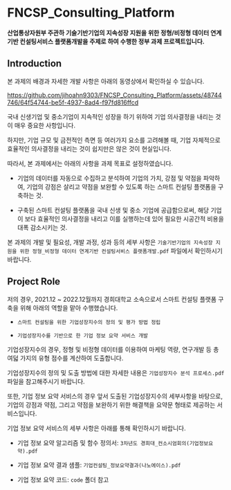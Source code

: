 # FNCSP_Consulting_Platform

**산업통상자원부 주관하 기술기반기업의 지속성장 지원을 위한 정형/비정형 데이터 연계기반 컨설팅서비스 플랫폼개발을 주제로 하여 수행한 정부 과제 프로젝트입니다.**


## Introduction

본 과제의 배경과 자세한 개발 사항은 아래의 동영상에서 확인하실 수 있습니다.


https://github.com/jihoahn9303/FNCSP_Consulting_Platform/assets/48744746/64f54744-be5f-4937-8ad4-f97fd816ffcd


국내 신생기업 및 중소기업이 지속적인 성장을 하기 위하여 기업 의사결정을 내리는 것이 매우 중요한 사항입니다.

하지만, 기업 규모 및 금전적인 측면 등 여러가지 요소를 고려해볼 때, 기업 자체적으로 효율적인 의사결정을 내리는 것이 쉽지만은 않은 것이 현실입니다.

따라서, 본 과제에서는 아래의 사항을 과제 목표로 설정하였습니다.

  * 기업의 데이터를 자동으로 수집하고 분석하여 기업의 가치, 강점 및 약점을 파악하여, 기업의 강점은 살리고 약점을 보완할 수 있도록 하는 스마트 컨설팅 플랫폼을 구축하는 것.

  * 구축된 스마트 컨설팅 플랫폼을 국내 신생 및 중소 기업에 공급함으로써, 해당 기업이 보다 효율적인 의사결정을 내리고 이를 실행하는데 있어 필요한 시공간적 비용을 대폭 감소시키는 것.

본 과제의 개발 및 필요성, 개발 과정, 성과 등의 세부 사항은 `기술기반기업의 지속성장 지원을 위한 정형_비정형 데이터 연계기반 컨설팅서비스 플랫폼개발.pdf` 파일에서 확인하시기 바랍니다.


## Project Role

저의 경우, 2021.12 ~ 2022.12월까지 경희대학교 소속으로서 스마트 컨설팅 플랫폼 구축을 위해 아래의 역할을 맡아 수행했습니다.

  * `스마트 컨설팅을 위한 기업성장지수의 정의 및 평가 방법 정립`

  * `기업성장지수를 기반으로 한 기업 정보 요약 서비스 개발`

기업성장지수의 경우, 정형 및 비정형 데이터를 이용하여 마케팅 역량, 연구개발 등 총 여덟 가지의 유형 점수를 계산하여 도출합니다.

기업성장지수의 정의 및 도출 방법에 대한 자세한 내용은 `기업성장지수 분석 프로세스.pdf` 파일을 참고해주시기 바랍니다.

또한, 기업 정보 요약 서비스의 경우 앞서 도출된 기업성장지수의 세부사항을 바탕으로, 기업의 강점과 약점, 그리고 약점을 보완하기 위한 해결책을 요약문 형태로 제공하는 서비스입니다.

기업 정보 요약 서비스의 세부 사항은 아래를 통해 확인하시기 바랍니다.

  * 기업 정보 요약 알고리즘 및 함수 정의서: `3차년도 경희대_컨소시엄회의(기업정보요약).pdf`

  * 기업 정보 요약 결과 샘플: `기업컨설팅_정보요약결과(나노에이스).pdf`
  
  * 기업 정보 요약 코드: `code` 폴더 참고






